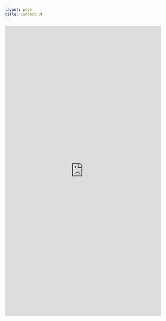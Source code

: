 ```yaml
---
layout: page
title: Contact Us
---
```


<iframe src="https://docs.google.com/forms/d/1yGREWrMmrvQ3YmTo_hqSrHrydH7hagPethJLyIqSFOw/viewform?embedded=true" width="100%" height="940" frameborder="0" marginheight="0" marginwidth="0">Loading...</iframe>

